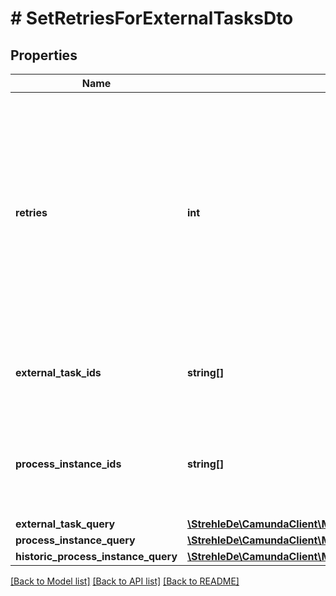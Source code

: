 # # SetRetriesForExternalTasksDto

## Properties

Name | Type | Description | Notes
------------ | ------------- | ------------- | -------------
**retries** | **int** | The number of retries to set for the external task.  Must be &gt;&#x3D; 0. If this is 0, an incident is created and the task cannot be fetched anymore unless the retries are increased again. Can not be null. | [optional] 
**external_task_ids** | **string[]** | The ids of the external tasks to set the number of retries for. | [optional] 
**process_instance_ids** | **string[]** | The ids of process instances containing the tasks to set the number of retries for. | [optional] 
**external_task_query** | [**\StrehleDe\CamundaClient\Model\ExternalTaskQueryDto**](ExternalTaskQueryDto.md) |  | [optional] 
**process_instance_query** | [**\StrehleDe\CamundaClient\Model\ProcessInstanceQueryDto**](ProcessInstanceQueryDto.md) |  | [optional] 
**historic_process_instance_query** | [**\StrehleDe\CamundaClient\Model\HistoricProcessInstanceQueryDto**](HistoricProcessInstanceQueryDto.md) |  | [optional] 

[[Back to Model list]](../../README.md#documentation-for-models) [[Back to API list]](../../README.md#documentation-for-api-endpoints) [[Back to README]](../../README.md)



